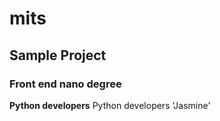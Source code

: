 # mits
## Sample Project
### Front end nano degree
**Python developers** 
Python developers
'Jasmine'
